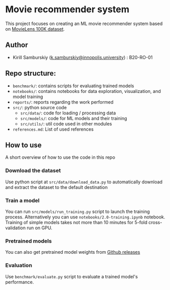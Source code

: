 # Movie recommender system

This project focuses on creating an ML movie recommender system based on [MovieLens 100K dataset](https://grouplens.org/datasets/movielens/100k/).

## Author 
* Kirill Samburskiy (k.samburskiy@innopolis.university) : B20-RO-01

## Repo structure:

* `benchmark/`: contains scripts for evaluating trained models
* `notebooks/`: contains notebooks for data exploration, visualization, and model training
* `reports/`: reports regarding the work performed
* `src/`: python source code
    - `src/data/`: code for loading / processing data
    - `src/models/`: code for ML models and their training
    - `src/utils/`: util code used in other modules
* `references.md`: List of used references

## How to use

A short overview of how to use the code in this repo

### Download the dataset

Use python script at `src/data/download_data.py` to automatically download and extract the dataset to the default destination

### Train a model

You can run `src/models/run_training.py` script to launch the training process. Alternatively you can use `notebooks/2.0-training.ipynb` notebook. Training of simple models takes not more than 10 minutes for 5-fold cross-validation run on GPU.

### Pretrained models

You can also get pretrained model weights from [Github releases](https://github.com/Sambura/Movie-recommender-system/releases)

### Evaluation

Use `benchmark/evaluate.py` script to evaluate a trained model's performance.
